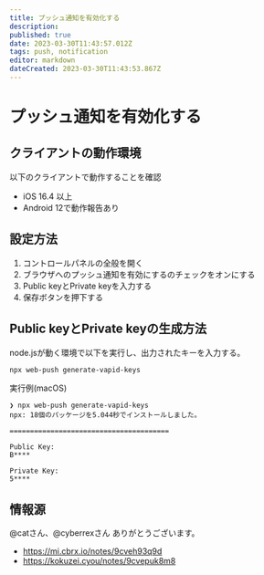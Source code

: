 ```yaml
---
title: プッシュ通知を有効化する
description: 
published: true
date: 2023-03-30T11:43:57.012Z
tags: push, notification
editor: markdown
dateCreated: 2023-03-30T11:43:53.867Z
---
```


# プッシュ通知を有効化する

## クライアントの動作環境

以下のクライアントで動作することを確認

- iOS 16.4 以上
- Android 12で動作報告あり

## 設定方法

1. コントロールパネルの全般を開く
2. ブラウザへのプッシュ通知を有効にするのチェックをオンにする
3. Public keyとPrivate keyを入力する
4. 保存ボタンを押下する

## Public keyとPrivate keyの生成方法

node.jsが動く環境で以下を実行し、出力されたキーを入力する。

```sh
npx web-push generate-vapid-keys
```

実行例(macOS)

```
❯ npx web-push generate-vapid-keys
npx: 18個のパッケージを5.044秒でインストールしました。

=======================================

Public Key:
B****

Private Key:
5****
```

## 情報源

@catさん、@cyberrexさん ありがとうございます。

- https://mi.cbrx.io/notes/9cveh93q9d
- https://kokuzei.cyou/notes/9cvepuk8m8